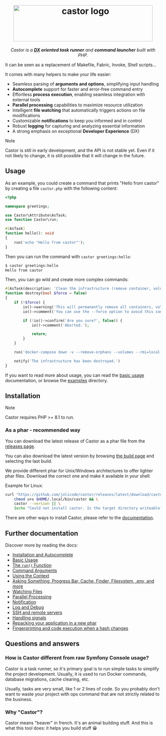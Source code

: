 
<h1 align="center">
    <img width="450" height="117" src="https://jolicode.com/media/original/castor-logo-line.svg?cool" alt="castor logo" />
</h1>

<p align="center">
    <i>Castor is a <strong><abbr title="Developer eXperience">DX</abbr> oriented task
    runner</strong> and <strong>command launcher</strong> built with PHP.</i>
</p>

It can be seen as a replacement of Makefile, Fabric, Invoke, Shell scripts...

It comes with many helpers to make your life easier:

* Seamless parsing of **arguments and options**, simplifying input handling
* **Autocomplete** support for faster and error-free command entry
* Effortless **process execution**, enabling seamless integration with external
  tools
* **Parallel processing** capabilities to maximize resource utilization
* Intelligent **file watching** that automatically triggers actions on file
  modifications
* Customizable **notifications** to keep you informed and in control
* Robust **logging** for capturing and analyzing essential information
* A strong emphasis on exceptional **Developer Experience** (DX)

> [!NOTE]
> Castor is still in early development, and the API is not stable yet. Even if
> it not likely to change, it is still possible that it will change in the
> future.

## Usage

As an example, you could create a command that prints "Hello from castor" by creating
a file `castor.php` with the following content:

```php
<?php

namespace greetings;

use Castor\Attribute\AsTask;
use function Castor\run;

#[AsTask]
function hello(): void
{
    run('echo "Hello from castor"');
}
```

Then you can run the command with `castor greetings:hello`:

```bash
$ castor greetings:hello
Hello from castor
```

Then, you can go wild and create more complex commands:

```php
#[AsTask(description: 'Clean the infrastructure (remove container, volume, networks)')]
function destroy(bool $force = false)
{
    if (!$force) {
        io()->warning('This will permanently remove all containers, volumes, networks... created for this project.');
        io()->comment('You can use the --force option to avoid this confirmation.');

        if (!io()->confirm('Are you sure?', false)) {
            io()->comment('Aborted.');

            return;
        }
    }

    run('docker-compose down -v --remove-orphans --volumes --rmi=local');

    notify('The infrastructure has been destroyed.')
}
```

If you want to read more about usage, you can read the [basic
usage](doc/02-basic-usage.md) documentation, or browse the [examples](examples)
directory.

## Installation

> [!NOTE]
> Castor requires PHP >= 8.1 to run.

### As a phar - recommended way

You can download the latest release of Castor as a phar file from the [releases
page](https://github.com/jolicode/castor/releases).

You can also download the latest version by browsing [the build
page](https://github.com/jolicode/castor/actions/workflows/build-phar.yml) and
selecting the last build.

We provide different phar for Unix/Windows architectures to offer lighter phar
files. Download the correct one and make it available in your shell:

Example for Linux:
```bash
curl "https://github.com/jolicode/castor/releases/latest/download/castor.linux-amd64.phar" -Lfso $HOME/.local/bin/castor && \
    chmod u+x $HOME/.local/bin/castor && \
    castor --version || \
    (echo "Could not install castor. Is the target directory writeable?" && (exit 1))
```

There are other ways to install Castor, please refer to the
[documentation](doc/01-installation.md).

## Further documentation

Discover more by reading the docs:

* [Installation and Autocomplete](doc/01-installation.md)
* [Basic Usage](doc/02-basic-usage.md)
* [The `run()` Function](doc/03-run.md)
* [Command Arguments](doc/04-arguments.md)
* [Using the Context](doc/05-context.md)
* [Asking Something, Progress Bar, Cache, Finder, Filesystem, .env, and more](doc/06-helper.md)
* [Watching Files](doc/07-watch.md)
* [Parallel Processing](doc/08-parallel.md)
* [Notification](doc/09-notify.md)
* [Log and Debug](doc/10-log.md)
* [SSH and remote servers](doc/11-ssh.md)
* [Handling signals](doc/12-signals.md)
* [Repacking your application in a new phar](doc/13-repack.md)
* [Fingerprinting and code execution when a hash changes](doc/14-fingerprint.md)

## Questions and answers

### How is Castor different from raw Symfony Console usage?

Castor is a task runner, so it's primary goal is to run simple tasks to simplify
the project development. Usually, it is used to run Docker commands, database
migrations, cache clearing, etc.

Usually, tasks are very small, like 1 or 2 lines of code. So you probably don't
want to waste your project with ops command that are not strictly related to the
business.

### Why "Castor"?

Castor means "beaver" in french. It's an animal building stuff. And this is what
this tool does: it helps you build stuff 😁
